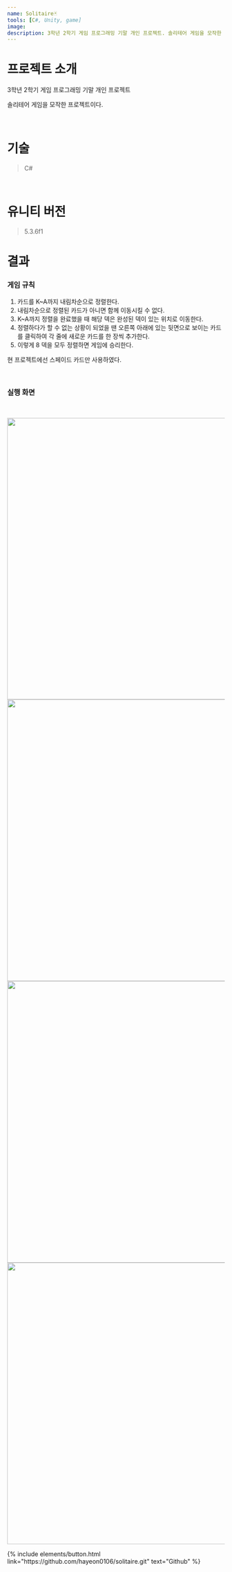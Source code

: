 ```yaml
---
name: Solitaire🃏
tools: [C#, Unity, game]
image:
description: 3학년 2학기 게임 프로그래밍 기말 개인 프로젝트. 솔리테어 게임을 모작한 프로젝트이다.
---
```


# 프로젝트 소개

3학년 2학기 게임 프로그래밍 기말 개인 프로젝트

솔리테어 게임을 모작한 프로젝트이다.

</br>

# 기술

> C#

</br>

# 유니티 버전

> 5.3.6f1

# 결과

### 게임 규칙

1. 카드를 K~A까지 내림차순으로 정렬한다.
2. 내림차순으로 정렬된 카드가 아니면 함께 이동시킬 수 없다.
3. K~A까지 정렬을 완료했을 때 해당 덱은 완성된 덱이 있는 위치로 이동한다.
4. 정렬하다가 할 수 없는 상황이 되었을 땐 오른쪽 아래에 있는 뒷면으로 보이는 카드를 클릭하여 각 줄에 새로운 카드를 한 장씩 추가한다.
5. 이렇게 8 덱을 모두 정렬하면 게임에 승리한다.

현 프로젝트에선 스페이드 카드만 사용하였다.

</br>

### 실행 화면

</br>

<p align = 'center'>
 <img src="https://user-images.githubusercontent.com/84331957/176471658-9ceb9b64-7b51-4fc7-b471-96c7023d81b0.png" width="650"/>
 <img src="https://user-images.githubusercontent.com/84331957/176471664-b528cae4-05b4-444e-8c23-8192ead139b0.png" width="650"/>
 <img src="https://user-images.githubusercontent.com/84331957/176471674-f820f811-8065-4f5c-b1a9-91de14e2e901.png" width="650"/>
 <img src="https://user-images.githubusercontent.com/84331957/176471679-a4673c20-1779-483c-97e9-a7f903899249.png" width="650"/>
</p>

   
<p class="text-center">
{% include elements/button.html link="https://github.com/hayeon0106/solitaire.git" text="Github" %}
</p>